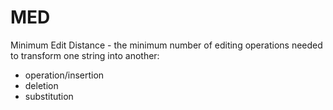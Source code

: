 # MED
Minimum Edit Distance - the minimum number of editing operations needed to transform one string into another:
- operation/insertion
- deletion
- substitution

